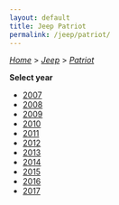 ```yaml
---
layout: default
title: Jeep Patriot
permalink: /jeep/patriot/
---
```

[*Home*](/) > [*Jeep*](/jeep/) > [*Patriot*](/jeep/patriot/)

**Select year**

- [2007](/jeep/patriot/2007/)
- [2008](/jeep/patriot/2008/)
- [2009](/jeep/patriot/2009/)
- [2010](/jeep/patriot/2010/)
- [2011](/jeep/patriot/2011/)
- [2012](/jeep/patriot/2012/)
- [2013](/jeep/patriot/2013/)
- [2014](/jeep/patriot/2014/)
- [2015](/jeep/patriot/2015/)
- [2016](/jeep/patriot/2016/)
- [2017](/jeep/patriot/2017/)